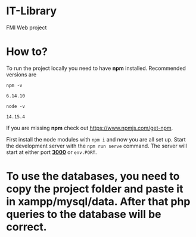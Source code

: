 
# IT-Library

FMI Web project

# How to?

To run the project locally you need to have **npm** installed. Recommended versions are

`npm -v`

`6.14.10`

`node -v`

`14.15.4`

  

If you are missing **npm** check out https://www.npmjs.com/get-npm.

First install the node modules with `npm i` and now you are all set up. Start the development server with the `npm run serve` command. The server will start at either port **[3000](http://localhost:3000/ "localhost:3000")** or `env.PORT`.


# To use the databases, you need to copy the project folder and paste it in xampp/mysql/data. After that php queries to the database will be correct.
